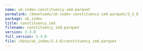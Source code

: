 ```yaml
---
name: uk-index-constituency-imd-parquet
permalink: /downloads/uk-index-constituency-imd-parquet/3_3_0
package: uk_index
title: constituency_imd
filename: constituency_imd.parquet
version: 3.3.0
full_version: 3.3.0
file: /data/uk_index/3.3.0/constituency_imd.parquet
---
```

